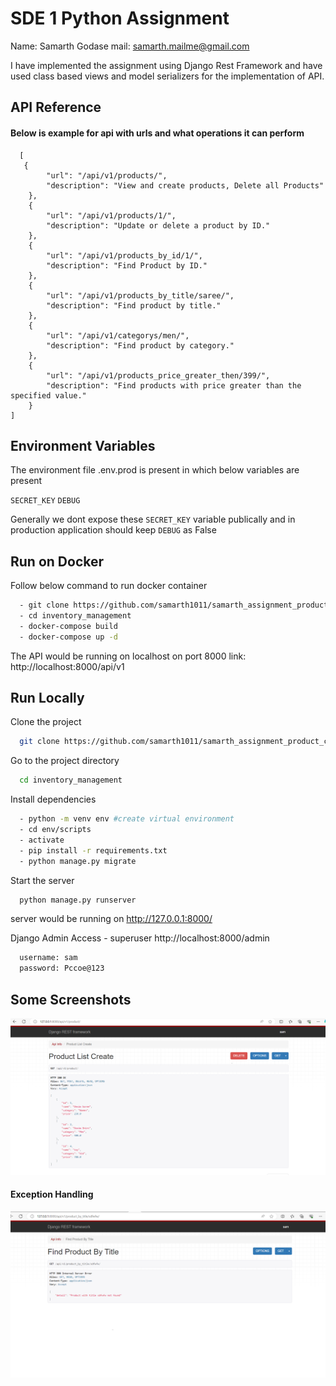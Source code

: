 
# SDE 1 Python Assignment

Name: Samarth Godase
mail: samarth.mailme@gmail.com

I have implemented the assignment using Django Rest Framework and have used class based views and model serializers for the implementation of API.



## API Reference

#### Below is example for api with urls and what operations it can perform

```http
  [
   {
        "url": "/api/v1/products/",
        "description": "View and create products, Delete all Products"
    },
    {
        "url": "/api/v1/products/1/",
        "description": "Update or delete a product by ID."
    },
    {
        "url": "/api/v1/products_by_id/1/",
        "description": "Find Product by ID."
    },
    {
        "url": "/api/v1/products_by_title/saree/",
        "description": "Find product by title."
    },
    {
        "url": "/api/v1/categorys/men/",
        "description": "Find product by category."
    },
    {
        "url": "/api/v1/products_price_greater_then/399/",
        "description": "Find products with price greater than the specified value."
    }
]
```




## Environment Variables

The environment file .env.prod is present in which below variables are present

`SECRET_KEY`
`DEBUG`

Generally we dont expose these `SECRET_KEY` variable publically and in production application should keep `DEBUG` as False


## Run on Docker

Follow below command to run docker container

```bash
  - git clone https://github.com/samarth1011/samarth_assignment_product_crud_django.git
  - cd inventory_management
  - docker-compose build
  - docker-compose up -d
```

The API would be running on localhost on port 8000
link: http://localhost:8000/api/v1
    
## Run Locally

Clone the project

```bash
  git clone https://github.com/samarth1011/samarth_assignment_product_crud_django.git
```

Go to the project directory

```bash
  cd inventory_management
```

Install dependencies

```bash
  - python -m venv env #create virtual environment
  - cd env/scripts
  - activate
  - pip install -r requirements.txt
  - python manage.py migrate

```

Start the server

```bash
  python manage.py runserver
```

server would be running on http://127.0.0.1:8000/

Django Admin Access - superuser
http://localhost:8000/admin
```bash
  username: sam
  password: Pccoe@123
```


## Some Screenshots

![App Screenshot](https://github.com/samarth1011/samarth_assignment_product_crud_django/blob/main/screenshots/image.png?raw=true)


#### Exception Handling

![App Screenshot](https://github.com/samarth1011/samarth_assignment_product_crud_django/blob/main/screenshots/abc.png?raw=true)




